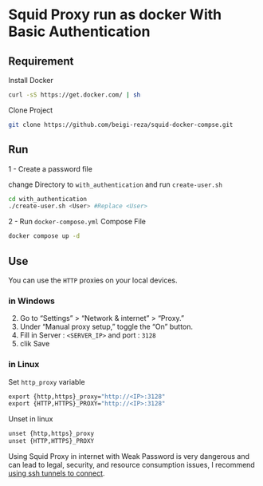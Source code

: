 # Squid Proxy run as docker With Basic Authentication


## Requirement

Install Docker

```bash
curl -sS https://get.docker.com/ | sh
```

Clone Project
```bash
git clone https://github.com/beigi-reza/squid-docker-compse.git
```

## Run

1 - Create a password file 

change Directory to `with_authentication` and run `create-user.sh` 

```bash
cd with_authentication
./create-user.sh <User> #Replace <User>
```

2 -  Run `docker-compose.yml` Compose File

```bash
docker compose up -d
```


## Use 

You can use the `HTTP` proxies on your local devices.


### in Windows 
  2. Go to “Settings” > “Network & internet” > “Proxy.”
  3. Under “Manual proxy setup,” toggle the “On” button.
  4. Fill in Server : `<SERVER_IP>` and port : `3128`
  5. clik Save
  
### in Linux

Set `http_proxy` variable
   
```cmd
export {http,https}_proxy="http://<IP>:3128"
export {HTTP,HTTPS}_PROXY="http://<IP>:3128"
```



Unset in linux 
```cmd
unset {http,https}_proxy
unset {HTTP,HTTPS}_PROXY
```

Using Squid Proxy in internet with Weak Password is very dangerous and can lead to legal, security, and resource consumption issues, I recommend [using ssh tunnels to connect](../useTunnle.md).
